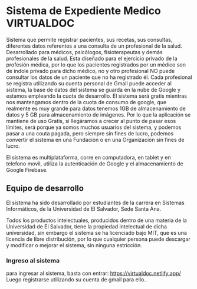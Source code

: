 # Sistema de Expediente Medico VIRTUALDOC
Sistema que permite registrar pacientes, sus recetas, sus consultas, diferentes datos referentes a una consulta de un profesional de la salud.
Desarrollado para médicos, psicólogos, fisioterapeutas y demás profesionales de la salud. Esta diseñado para el ejercicio privado de la profesión médica, por lo que los pacientes registrados por un médico son de indole privado para dicho médico, no y otro profesional NO puede consultar los datos de un paciente que no ha registrado él.
Cada profesional se registra utilizando su cuenta personal de Gmail puede acceder al sistema, la base de datos del sistema se guarda en la nube de Google y estamos empleando la cuota de desarrollo. El sistema será gratis mientras nos mantengamos dentro de la cuota de consumo de google, que realmente es muy grande para datos tenemos 1GB de almacenamiento de datos y 5 GB para almacenamiento de imágenes.
Por lo que la aplicación se mantiene de uso Gratis, si llegáramos a crecer al punto de pasar esos límites, será porque ya somos muchos usuarios del sistema, y podemos pasar a una couta pagada, pero siempre sin fines de lucro, podemos convertir el sistema en una Fundación o en una Organización sin fines de lucro.

El sistema es multiplataforma, corre en computadora, en tablet y en telefono movil, utiliza la autenticación de Google y el almacenamiento de Google Firebase.


## Equipo de desarrollo
El sistema ha sido desarrollado por estudiantes de la carrera en Sistemas Informáticos, de la Universidad de El Salvador, Sede Santa Ana.

Todos los productos intelectuales, producidos dentro de una materia de la Universidad de El Salvador, tiene la propiedad intelectual de dicha universidad, sin embargo el sistema se ha licenciado bajo MIT, que es una licencia de libre distribución, por lo que cualquier persona puede descargar y modificar o mejorar el sistema, sin ninguna estricción.

### Ingreso al sistema
para ingresar al sistema, basta con entrar: https://virtualdoc.netlify.app/
Luego registrarse utilizando su cuenta de gmail para ello..

